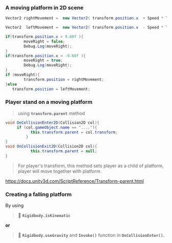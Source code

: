 ### A moving platform in 2D scene

```cs
Vector2 rightMovement =  new Vector2( transform.position.x  + Speed * Time.deltaTime, transform.position.y );

Vector2  leftMovement =  new Vector2( transform.position.x  - Speed * Time.deltaTime, transform.position.y );

if(transform.position.x > 9.60f ){
        moveRight = false;
        Debug.Log(moveRight);
}
if(transform.position.x < -9.60f ){
        moveRight = true;
        Debug.Log(moveRight);
}
if (moveRight){
        transform.position = rightMovement;
}else  
   transform.position = leftMovement;
```

### Player stand on a moving platform
> using **`transform.parent`** method

```cs
void OnCollisionEnter2D(Collision2D col){    
     if (col.gameObject.name == "...."){  
           this.transform.parent = col.transform;
		 }
}
void OnCollisionExit2D(Collision2D col){
           this.transform.parent = null;
}
```

> For player's transform, this method sets player as a child of platform, player will move 
together with platform.

https://docs.unity3d.com/ScriptReference/Transform-parent.html


### Creating a falling platform

By using 


> 📌 **`Rigidbody.isKinematic`**



**or** 

> 📌 **`Rigidbody.useGravity`** and **`Invoke()`** function in **`OnCollisionEnter()`.**



